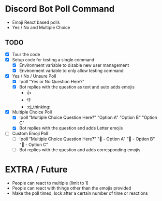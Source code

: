 # Discord Bot Poll Command

* Emoji React based polls
* Yes / No and Multiple Choice

## TODO

* [x] Tour the code
* [x] Setup code for testing a single command
  * [x] Environment variable to disable new user management
  * [x] Environment variable to only allow testing command
* [x] Yes / No / Unsure Poll
  * [x] !poll "Yes or No Question Here?"
  * [x] Bot replies with the question as text and auto adds emojis
    * 👍
    * 👎
    * :cj_thinking:
* [x] Multiple Choice Poll
  * [x] !poll "Multiple Choice Question Here?" "Option A" "Option B" "Option C"
  * [x] Bot replies with the question and adds Letter emojis
* [ ] Custom Emoji Poll
  * [ ] !poll "Multiple Choice Question Here?" "🚀 - Option A" "🤖 - Option B" "🍔 - Option C"
  * [ ] Bot replies with the question and adds corresponding emojis

# EXTRA / Future

* People can react to multiple (limit to 1)
* People can react with things other than the emojis provided
* Make the poll timed, lock after a certain number of time or reactions